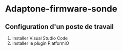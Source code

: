 # Adaptone-firmware-sonde

## Configuration d'un poste de travail
1. Installer Visual Studio Code
2. Installer le plugin PlatformIO
